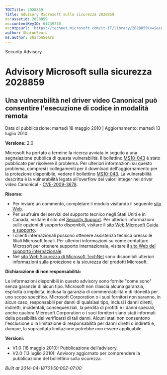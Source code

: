 ```yaml
---
TOCTitle: 2028859
Title: Advisory Microsoft sulla sicurezza 2028859
ms:assetid: 2028859
ms:contentKeyID: 61239730
ms:mtpsurl: 'https://technet.microsoft.com/it-IT/library/2028859(v=Security.10)'
author: SharonSears
ms.author: SharonSears
---
```


Security Advisory

Advisory Microsoft sulla sicurezza 2028859
==========================================

Una vulnerabilità nel driver video Canonical può consentire l'esecuzione di codice in modalità remota
-----------------------------------------------------------------------------------------------------

Data di pubblicazione: martedì 18 maggio 2010 | Aggiornamento: martedì 13 luglio 2010

**Versione:** 2.0

Microsoft ha portato a termine la ricerca avviata in seguito a una segnalazione pubblica di questa vulnerabilità. Il bollettino [MS10-043](http://technet.microsoft.com/it-it/security/default.aspx) è stato pubblicato per risolvere il problema. Per ulteriori informazioni su questo problema, compresi i collegamenti per il download dell'aggiornamento per la protezione disponibile, vedere il bollettino [MS10-043](http://technet.microsoft.com/it-it/security/default.aspx). La vulnerabilità descritta è la vulnerabilità legata all'overflow dei valori integer nel driver video Canonical - [CVE-2009-3678](http://www.cve.mitre.org/cgi-bin/cvename.cgi?name=cve-2009-3678).

**Risorse:**

-   Per inviare un commento, completare il modulo visitando il seguente [sito Web](https://support.microsoft.com/common/survey.aspx?scid=sw;en;1257&amp;showpage=1&amp;ws=technet&amp;sd=tech).
-   Per usufruire dei servizi del supporto tecnico negli Stati Uniti e in Canada, visitare il sito del [Security Support](http://www.microsoft.com/italy/athome/security/support/default.mspx). Per ulteriori informazioni sulle opzioni di supporto disponibili, visitare il [sito Web Microsoft Guida e supporto](http://support.microsoft.com).
-   I clienti internazionali possono ottenere assistenza tecnica presso le filiali Microsoft locali. Per ulteriori informazioni su come contattare Microsoft per ottenere supporto internazionale, visitare il [sito Web del supporto internazionale](http://support.microsoft.com/?ln=itcommon/international.aspx).
-   Nel [sito Web Sicurezza di Microsoft TechNet](http://technet.microsoft.com/it-it/security/default.aspx) sono disponibili ulteriori informazioni sulla protezione e la sicurezza dei prodotti Microsoft.

**Dichiarazione di non responsabilità:**

Le informazioni disponibili in questo advisory sono fornite "come sono" senza garanzie di alcun tipo. Microsoft non rilascia alcuna garanzia, esplicita o implicita, inclusa la garanzia di commerciabilità e di idoneità per uno scopo specifico. Microsoft Corporation o i suoi fornitori non saranno, in alcun caso, responsabili per danni di qualsiasi tipo, inclusi i danni diretti, indiretti, incidentali, consequenziali, la perdita di profitti e i danni speciali, anche qualora Microsoft Corporation o i suoi fornitori siano stati informati della possibilità del verificarsi di tali danni. Alcuni stati non consentono l'esclusione o la limitazione di responsabilità per danni diretti o indiretti e, dunque, la sopracitata limitazione potrebbe non essere applicabile.

**Versioni:**

-   V1.0 (18 maggio 2010): Pubblicazione dell'advisory.
-   V2.0 (13 luglio 2010): Advisory aggiornato per comprendere la pubblicazione del bollettino sulla sicurezza.

*Built at 2014-04-18T01:50:00Z-07:00*
